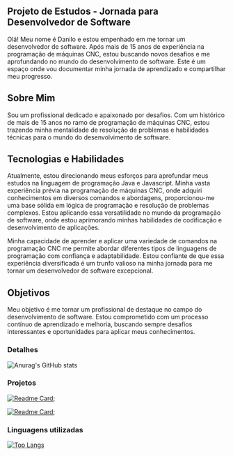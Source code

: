 
## Projeto de Estudos - Jornada para Desenvolvedor de Software

Olá! Meu nome é Danilo e estou empenhado em me tornar um desenvolvedor de software. Após mais de 15 anos de experiência na programação de máquinas CNC, estou buscando novos desafios e me aprofundando no mundo do desenvolvimento de software. Este é um espaço onde vou documentar minha jornada de aprendizado e compartilhar meu progresso.

## Sobre Mim

Sou um profissional dedicado e apaixonado por desafios. Com um histórico de mais de 15 anos no ramo de programação de máquinas CNC, estou trazendo minha mentalidade de resolução de problemas e habilidades técnicas para o mundo do desenvolvimento de software.

## Tecnologias e Habilidades

Atualmente, estou direcionando meus esforços para aprofundar meus estudos na linguagem de programação Java e Javascript. Minha vasta experiência prévia na programação de máquinas CNC, onde adquiri conhecimentos em diversos comandos e abordagens, proporcionou-me uma base sólida em lógica de programação e resolução de problemas complexos. Estou aplicando essa versatilidade no mundo da programação de software, onde estou aprimorando minhas habilidades de codificação e desenvolvimento de aplicações.

Minha capacidade de aprender e aplicar uma variedade de comandos na programação CNC me permite abordar diferentes tipos de linguagens de programação com confiança e adaptabilidade. Estou confiante de que essa experiência diversificada é um trunfo valioso na minha jornada para me tornar um desenvolvedor de software excepcional.

## Objetivos

Meu objetivo é me tornar um profissional de destaque no campo do desenvolvimento de software. Estou comprometido com um processo contínuo de aprendizado e melhoria, buscando sempre desafios interessantes e oportunidades para aplicar meus conhecimentos.

### Detalhes
![Anurag's GitHub stats](https://github-readme-stats.vercel.app/api?username=DanSilva1910&show_icons=true&theme=radical)

### Projetos
[![Readme Card](https://github-readme-stats.vercel.app/api/pin/?username=DanSilva1910&repo=Clone_TikTok_Project&theme=dark)](https://github.com/DanSilva1910/Clone_TikTok_Project.git);

[![Readme Card](https://github-readme-stats.vercel.app/api/pin/?username=DanSilva1910&repo=DesafioPokedex&theme=dark)](https://github.com/DanSilva1910/DesafioPokedex.git);

### Linguagens utilizadas

[![Top Langs](https://github-readme-stats.vercel.app/api/top-langs/?username=DanSilva1910&layout=compact)](https://github.com/DanSilva1910/DanSilva1910.git)




